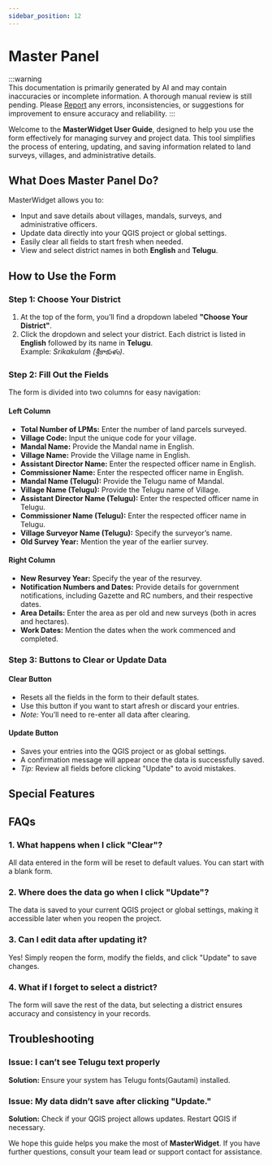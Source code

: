 ```yaml
---
sidebar_position: 12
---
```


# Master Panel

:::warning  
This documentation is primarily generated by AI and may contain inaccuracies or incomplete information. A thorough manual review is still pending. Please [Report](../../feedback) any errors, inconsistencies, or suggestions for improvement to ensure accuracy and reliability.
:::

Welcome to the **MasterWidget User Guide**, designed to help you use the form effectively for managing survey and project data. This tool simplifies the process of entering, updating, and saving information related to land surveys, villages, and administrative details.

## What Does Master Panel Do?

MasterWidget allows you to:

- Input and save details about villages, mandals, surveys, and administrative officers.
- Update data directly into your QGIS project or global settings.
- Easily clear all fields to start fresh when needed.
- View and select district names in both **English** and **Telugu**.

## How to Use the Form

### Step 1: Choose Your District

1. At the top of the form, you’ll find a dropdown labeled **"Choose Your District"**.
2. Click the dropdown and select your district. Each district is listed in **English** followed by its name in **Telugu**.  
   Example: *Srikakulam (శ్రీకాకుళం)*.

### Step 2: Fill Out the Fields

The form is divided into two columns for easy navigation:

#### Left Column

- **Total Number of LPMs:** Enter the number of land parcels surveyed.
- **Village Code:** Input the unique code for your village.
- **Mandal Name:** Provide the Mandal name in English.
- **Village Name:** Provide the Village name in English.
- **Assistant Director Name:** Enter the respected officer name in English.
- **Commissioner Name:** Enter the respected officer name in English.
- **Mandal Name (Telugu):** Provide the Telugu name of Mandal.
- **Village Name (Telugu):** Provide the Telugu name of Village.
- **Assistant Director Name (Telugu):** Enter the respected officer name in Telugu.
- **Commissioner Name (Telugu):** Enter the respected officer name in Telugu.
- **Village Surveyor Name (Telugu):** Specify the surveyor’s name.
- **Old Survey Year:** Mention the year of the earlier survey.

#### Right Column

- **New Resurvey Year:** Specify the year of the resurvey.
- **Notification Numbers and Dates:** Provide details for government notifications, including Gazette and RC numbers, and their respective dates.
- **Area Details:** Enter the area as per old and new surveys (both in acres and hectares).
- **Work Dates:** Mention the dates when the work commenced and completed.

### Step 3: Buttons to Clear or Update Data

#### Clear Button

- Resets all the fields in the form to their default states.
- Use this button if you want to start afresh or discard your entries.
- *Note:* You’ll need to re-enter all data after clearing.

#### Update Button

- Saves your entries into the QGIS project or as global settings.
- A confirmation message will appear once the data is successfully saved.
- *Tip:* Review all fields before clicking "Update" to avoid mistakes.

## Special Features

## FAQs

### 1. What happens when I click "Clear"?

All data entered in the form will be reset to default values. You can start with a blank form.

### 2. Where does the data go when I click "Update"?

The data is saved to your current QGIS project or global settings, making it accessible later when you reopen the project.

### 3. Can I edit data after updating it?

Yes! Simply reopen the form, modify the fields, and click "Update" to save changes.

### 4. What if I forget to select a district?

The form will save the rest of the data, but selecting a district ensures accuracy and consistency in your records.

## Troubleshooting

### **Issue:** I can’t see Telugu text properly

**Solution:** Ensure your system has Telugu fonts(Gautami) installed.

### **Issue:** My data didn’t save after clicking "Update."

**Solution:** Check if your QGIS project allows updates. Restart QGIS if necessary.

We hope this guide helps you make the most of **MasterWidget**. If you have further questions, consult your team lead or support contact for assistance.

